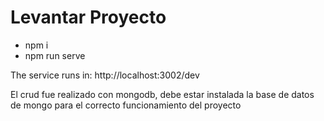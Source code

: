 # Levantar Proyecto

- npm i
- npm run serve

The service runs in: http://localhost:3002/dev

El crud fue realizado con mongodb, debe estar instalada la base de datos de mongo para el correcto funcionamiento del proyecto


